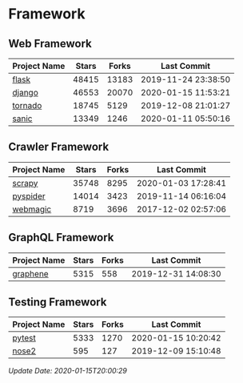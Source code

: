 # Framework

## Web Framework

| Project Name | Stars | Forks | Last Commit |
| ------------ | ----- | ----- | ----------- |
| [flask](https://github.com/pallets/flask) | 48415 | 13183 | 2019-11-24 23:38:50 |
| [django](https://github.com/django/django) | 46553 | 20070 | 2020-01-15 11:53:21 |
| [tornado](https://github.com/tornadoweb/tornado) | 18745 | 5129 | 2019-12-08 21:01:27 |
| [sanic](https://github.com/huge-success/sanic) | 13349 | 1246 | 2020-01-11 05:50:16 |

## Crawler Framework

| Project Name | Stars | Forks | Last Commit |
| ------------ | ----- | ----- | ----------- |
| [scrapy](https://github.com/scrapy/scrapy) | 35748 | 8295 | 2020-01-03 17:28:41 |
| [pyspider](https://github.com/binux/pyspider) | 14014 | 3423 | 2019-11-14 06:16:04 |
| [webmagic](https://github.com/code4craft/webmagic) | 8719 | 3696 | 2017-12-02 02:57:06 |

## GraphQL Framework

| Project Name | Stars | Forks | Last Commit |
| ------------ | ----- | ----- | ----------- |
| [graphene](https://github.com/graphql-python/graphene) | 5315 | 558 | 2019-12-31 14:08:30 |

## Testing Framework

| Project Name | Stars | Forks | Last Commit |
| ------------ | ----- | ----- | ----------- |
| [pytest](https://github.com/pytest-dev/pytest) | 5333 | 1270 | 2020-01-15 10:20:42 |
| [nose2](https://github.com/nose-devs/nose2) | 595 | 127 | 2019-12-09 15:10:48 |

*Update Date: 2020-01-15T20:00:29*